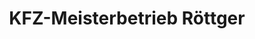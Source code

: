 ---
title: "KFZ-Meisterbetrieb Röttger"
url: /petersberg/kfz-meisterbetrieb-roettger/
shop: Autowerkstatt
---